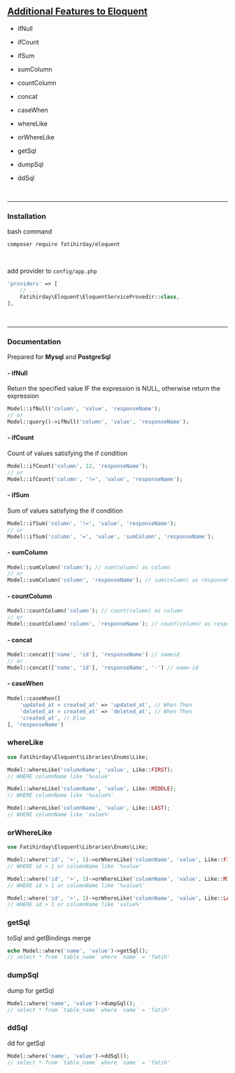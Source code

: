 ## [Additional Features to Eloquent](http://www.fatihirday.com.tr/)

- ifNull
- ifCount
- ifSum
- sumColumn
- countColumn
- concat
- caseWhen
- whereLike
- orWhereLike

- getSql
- dumpSql
- ddSql
<br />

---

### Installation

bash command

```shell
composer require fatihirday/eloquent
```
<br />

add provider to `config/app.php`

```php
'providers' => [
    // ...
    Fatihirday\Eloquent\EloquentServiceProvedir::class,
],
```
<br />

---

### Documentation

Prepared for <b>Mysql</b> and <b>PostgreSql</b>

####  - ifNull

Return the specified value IF the expression is NULL, otherwise return the expression

```php
Model::ifNull('column', 'value', 'responseName');
// or
Model::query()->ifNull('column', 'value', 'responseName');
```

####  - ifCount

Count of values satisfying the if condition

```php
Model::ifCount('column', 12, 'responseName');
// or
Model::ifCount('column', '!=', 'value', 'responseName');
```

####  - ifSum

Sum of values satisfying the if condition

```php
Model::ifSum('column', '!=', 'value', 'responseName');
// or
Model::ifSum('column', '=', 'value', 'sumColumn', 'responseName');
```

####  - sumColumn
```php
Model::sumColumn('column'); // sum(column) as column
// or
Model::sumColumn('column', 'responseName'); // sum(column) as responseName
```

####  - countColumn
```php
Model::countColumn('column'); // count(column) as column
// or
Model::countColumn('column', 'responseName'); // count(column) as responseName
```

####  - concat
```php
Model::concat(['name', 'id'], 'responseName') // nameid
// or
Model::concat(['name', 'id'], 'responseName', '-') // name-id
```

####  - caseWhen
```php
Model::caseWhen([
    'updated_at > created_at' => 'updated_at', // When Then
    'deleted_at > created_at' => 'deleted_at', // When Then
    'created_at', // Else
], 'responseName')
```

### whereLike

```php
use Fatihirday\Eloquent\Libraries\Enums\Like;

Model::whereLike('columnName', 'value', Like::FIRST); 
// WHERE columnName like '%value'

Model::whereLike('columnName', 'value', Like::MIDDLE); 
// WHERE columnName like '%value%'

Model::whereLike('columnName', 'value', Like::LAST); 
// WHERE columnName like 'value%'
```

### orWhereLike

```php
use Fatihirday\Eloquent\Libraries\Enums\Like;

Model::where('id', '>', 1)->orWhereLike('columnName', 'value', Like::FIRST); 
// WHERE id > 1 or columnName like '%value'

Model::where('id', '>', 1)->orWhereLike('columnName', 'value', Like::MIDDLE); 
// WHERE id > 1 or columnName like '%value%'

Model::where('id', '>', 1)->orWhereLike('columnName', 'value', Like::LAST); 
// WHERE id > 1 or columnName like 'value%'
```




### getSql

toSql and getBindings merge

```php
echo Model::where('name', 'value')->getSql();
// select * from `table_name` where `name` = 'fatih'
```

### dumpSql

dump for getSql

```php
Model::where('name', 'value')->dumpSql();
// select * from `table_name` where `name` = 'fatih'
```

### ddSql

dd for getSql

```php
Model::where('name', 'value')->ddSql();
// select * from `table_name` where `name` = 'fatih'
```




